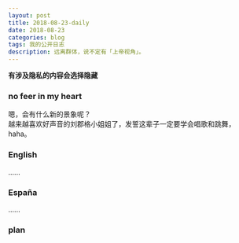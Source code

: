 ```yaml
---
layout: post
title: 2018-08-23-daily
date: 2018-08-23
categories: blog
tags: 我的公开日志
description: 远离群体，说不定有「上帝视角」。
---
```

**有涉及隐私的内容会选择隐藏**

### no feer in my heart  
嗯，会有什么新的景象呢？  
越来越喜欢好声音的刘郡格小姐姐了，发誓这辈子一定要学会唱歌和跳舞，haha。

### English
......

### España
......

### plan
<!--  -->
<!--  -->
<!-- 目标 -->
<!-- 跑步 -->
<!-- 每天刷三次牙 -->
<!-- 注意午休 -->
<!-- 学会利用自己的个人网站来约束自己 -->
<!-- 不要忘记自己的初心 -->
<!-- 绝对自信的身材 -->
<!-- 无与伦比的x技巧 -->
<!-- 绝对的经济自由 -->
